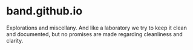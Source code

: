 band.github.io
==============

Explorations and miscellany. And like a laboratory we try to keep it
clean and documented, but no promises are made regarding cleanliness
and clarity.


